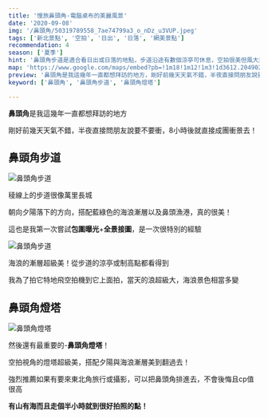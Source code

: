 ```yaml
---
title: '慢旅鼻頭角-電腦桌布的美麗風景'
date: '2020-09-08'
img: '/鼻頭角/50319789558_7ae74799a3_o_nDz_u3VUP.jpeg'
tags: ['新北景點', '空拍', '日出', '日落', '網美景點']
recommendation: 4
season: ['夏季']
hint: '鼻頭角步道是適合看日出或日落的地點，步道沿途有數個涼亭可休息，空拍很美但風大須注意，秋冬因東北季風關係易下雨' 
map: 'https://www.google.com/maps/embed?pb=!1m18!1m12!1m3!1d3612.2049021035423!2d121.92127661600465!3d25.128762583928154!2m3!1f0!2f0!3f0!3m2!1i1024!2i768!4f13.1!3m3!1m2!1s0x345d4395d2f6f86f%3A0x1d2be7b9e292447d!2z6by76aCt6KeS56ic6LC35q2l6YGT!5e0!3m2!1szh-TW!2stw!4v1635072846117!5m2!1szh-TW!2stw'
preview: '鼻頭角是我這幾年一直都想拜訪的地方，剛好前幾天天氣不錯，半夜直接問朋友說要不要衝，8小時後就直接成團衝景去！'
keyword: ['鼻頭角', '鼻頭角步道', '鼻頭角燈塔']

---
```

**鼻頭角**是我這幾年一直都想拜訪的地方

剛好前幾天天氣不錯，半夜直接問朋友說要不要衝，8小時後就直接成團衝景去！

## 鼻頭角步道
![鼻頭角步道](https://ik.imagekit.io/vicharm/鼻頭角/50319289022_9a55220e77_o_hz3fdPWR5.jpeg?tr=h-1024)

稜線上的步道很像萬里長城

朝向夕陽落下的方向，搭配藍綠色的海浪漸層以及鼻頭漁港，真的很美！

這也是我第一次嘗試**包圍曝光**+**全景接圖**，是一次很特別的經驗

![鼻頭角步道](https://ik.imagekit.io/vicharm/鼻頭角/50320638932_d30a439002_o__1__WPb2DHKzI5r.jpeg?tr=h-1024)

海浪的漸層超級美！從步道的涼亭或制高點都看得到

我為了拍它特地飛空拍機到它上面拍，當天的浪超級大，海浪景色相當多變

## 鼻頭角燈塔

![鼻頭角燈塔](https://ik.imagekit.io/vicharm/鼻頭角/50319789558_7ae74799a3_o_nDz_u3VUP.jpeg?tr=h-1024)

然後還有最重要的-**鼻頭角燈塔**！

空拍視角的燈塔超級美，搭配夕陽與海浪漸層美到翻過去！

強烈推薦如果有要來東北角旅行或攝影，可以把鼻頭角排進去，不會後悔且cp值很高

**有山有海而且走個半小時就到很好拍照的點！**

